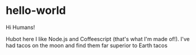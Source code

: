 # hello-world

Hi Humans!

Hubot here I like Node.js and Coffeescript (that's what I'm made of!).
I've had tacos on the moon and find them far superior to Earth tacos
